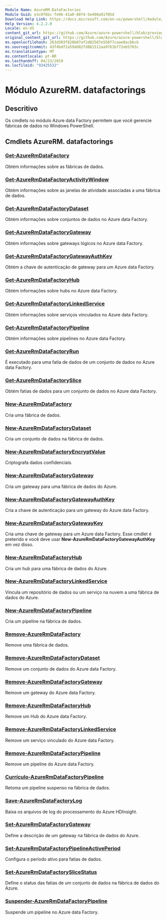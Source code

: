 ```yaml
---
Module Name: AzureRM.DataFactories
Module Guid: e3c0f6bc-fe96-41a0-88f4-5e490a91f05d
Download Help Link: https://docs.microsoft.com/en-us/powershell/module/azurerm.datafactories
Help Version: 4.2.2.0
Locale: en-US
content_git_url: https://github.com/Azure/azure-powershell/blob/preview/src/ResourceManager/DataFactories/Commands.DataFactories/help/AzureRM.DataFactories.md
original_content_git_url: https://github.com/Azure/azure-powershell/blob/preview/src/ResourceManager/DataFactories/Commands.DataFactories/help/AzureRM.DataFactories.md
ms.openlocfilehash: 263d303f828b07af2d82507e55077caae8acbbcb
ms.sourcegitcommit: 43f4bdf2a59dd82fd881512aa9761bf72eb5703c
ms.translationtype: MT
ms.contentlocale: pt-BR
ms.lasthandoff: 04/23/2019
ms.locfileid: "93425532"
---
```

# Módulo AzureRM. datafactorings
## Descritivo
Os cmdlets no módulo Azure data Factory permitem que você gerencie fábricas de dados no Windows PowerShell.

## Cmdlets AzureRM. datafactorings
### [Get-AzureRmDataFactory](Get-AzureRmDataFactory.md)
Obtém informações sobre as fábricas de dados.

### [Get-AzureRmDataFactoryActivityWindow](Get-AzureRmDataFactoryActivityWindow.md)
Obtém informações sobre as janelas de atividade associadas a uma fábrica de dados.

### [Get-AzureRmDataFactoryDataset](Get-AzureRmDataFactoryDataset.md)
Obtém informações sobre conjuntos de dados no Azure data Factory.

### [Get-AzureRmDataFactoryGateway](Get-AzureRmDataFactoryGateway.md)
Obtém informações sobre gateways lógicos no Azure data Factory.

### [Get-AzureRmDataFactoryGatewayAuthKey](Get-AzureRmDataFactoryGatewayAuthKey.md)
Obtém a chave de autenticação de gateway para um Azure data Factory.

### [Get-AzureRmDataFactoryHub](Get-AzureRmDataFactoryHub.md)
Obtém informações sobre hubs no Azure data Factory.

### [Get-AzureRmDataFactoryLinkedService](Get-AzureRmDataFactoryLinkedService.md)
Obtém informações sobre serviços vinculados no Azure data Factory.

### [Get-AzureRmDataFactoryPipeline](Get-AzureRmDataFactoryPipeline.md)
Obtém informações sobre pipelines no Azure data Factory.

### [Get-AzureRmDataFactoryRun](Get-AzureRmDataFactoryRun.md)
É executado para uma fatia de dados de um conjunto de dados no Azure data Factory.

### [Get-AzureRmDataFactorySlice](Get-AzureRmDataFactorySlice.md)
Obtém fatias de dados para um conjunto de dados no Azure data Factory.

### [New-AzureRmDataFactory](New-AzureRmDataFactory.md)
Cria uma fábrica de dados.

### [New-AzureRmDataFactoryDataset](New-AzureRmDataFactoryDataset.md)
Cria um conjunto de dados na fábrica de dados.

### [New-AzureRmDataFactoryEncryptValue](New-AzureRmDataFactoryEncryptValue.md)
Criptografa dados confidenciais.

### [New-AzureRmDataFactoryGateway](New-AzureRmDataFactoryGateway.md)
Cria um gateway para uma fábrica de dados do Azure.

### [New-AzureRmDataFactoryGatewayAuthKey](New-AzureRmDataFactoryGatewayAuthKey.md)
Cria a chave de autenticação para um gateway do Azure data Factory.

### [New-AzureRmDataFactoryGatewayKey](New-AzureRmDataFactoryGatewayKey.md)
Cria uma chave de gateway para um Azure data Factory. Esse cmdlet é preterido e você deve usar **New-AzureRmDataFactoryGatewayAuthKey** em vez disso.

### [New-AzureRmDataFactoryHub](New-AzureRmDataFactoryHub.md)
Cria um hub para uma fábrica de dados do Azure.

### [New-AzureRmDataFactoryLinkedService](New-AzureRmDataFactoryLinkedService.md)
Vincula um repositório de dados ou um serviço na nuvem a uma fábrica de dados do Azure.

### [New-AzureRmDataFactoryPipeline](New-AzureRmDataFactoryPipeline.md)
Cria um pipeline na fábrica de dados.

### [Remove-AzureRmDataFactory](Remove-AzureRmDataFactory.md)
Remove uma fábrica de dados.

### [Remove-AzureRmDataFactoryDataset](Remove-AzureRmDataFactoryDataset.md)
Remove um conjunto de dados do Azure data Factory.

### [Remove-AzureRmDataFactoryGateway](Remove-AzureRmDataFactoryGateway.md)
Remove um gateway do Azure data Factory.

### [Remove-AzureRmDataFactoryHub](Remove-AzureRmDataFactoryHub.md)
Remove um Hub do Azure data Factory.

### [Remove-AzureRmDataFactoryLinkedService](Remove-AzureRmDataFactoryLinkedService.md)
Remove um serviço vinculado do Azure data Factory.

### [Remove-AzureRmDataFactoryPipeline](Remove-AzureRmDataFactoryPipeline.md)
Remove um pipeline do Azure data Factory.

### [Currículo-AzureRmDataFactoryPipeline](Resume-AzureRmDataFactoryPipeline.md)
Retoma um pipeline suspenso na fábrica de dados.

### [Save-AzureRmDataFactoryLog](Save-AzureRmDataFactoryLog.md)
Baixa os arquivos de log do processamento do Azure HDInsight.

### [Set-AzureRmDataFactoryGateway](Set-AzureRmDataFactoryGateway.md)
Define a descrição de um gateway na fábrica de dados do Azure.

### [Set-AzureRmDataFactoryPipelineActivePeriod](Set-AzureRmDataFactoryPipelineActivePeriod.md)
Configura o período ativo para fatias de dados.

### [Set-AzureRmDataFactorySliceStatus](Set-AzureRmDataFactorySliceStatus.md)
Define o status das fatias de um conjunto de dados na fábrica de dados do Azure.

### [Suspender-AzureRmDataFactoryPipeline](Suspend-AzureRmDataFactoryPipeline.md)
Suspende um pipeline no Azure data Factory.

